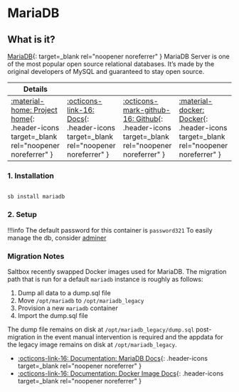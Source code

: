 # MariaDB

## What is it?

[MariaDB](https://mariadb.org/){: target=_blank rel="noopener noreferrer" } MariaDB Server is one of the most popular open source relational databases. It’s made by the original developers of MySQL and guaranteed to stay open source.

| Details     |             |             |             |
|-------------|-------------|-------------|-------------|
| [:material-home: Project home](https://mariadb.org/){: .header-icons target=_blank rel="noopener noreferrer" } | [:octicons-link-16: Docs](https://mariadb.org/documentation/#getting-started){: .header-icons target=_blank rel="noopener noreferrer" } | [:octicons-mark-github-16: Github](https://github.com/docker-library/official-images/blob/master/library/mariadb){: .header-icons target=_blank rel="noopener noreferrer" } | [:material-docker: Docker](https://hub.docker.com/_/mariadb){: .header-icons target=_blank rel="noopener noreferrer" }|

### 1. Installation

``` shell

sb install mariadb

```

### 2. Setup

!!!info
    The default password for this container is `password321`
    To easily manage the db, consider [adminer](/sandbox/apps/adminer.md)

### Migration Notes

Saltbox recently swapped Docker images used for MariaDB. The migration path that is run for a default `mariadb` instance is roughly as follows:

1. Dump all data to a dump.sql file
2. Move `/opt/mariadb` to `/opt/mariadb_legacy`
3. Provision a new `mariadb` container
4. Import the dump.sql file

The dump file remains on disk at `/opt/mariadb_legacy/dump.sql` post-migration in the event manual intervention is required and the appdata for the legacy image remains on disk at `/opt/mariadb_legacy`.

- [:octicons-link-16: Documentation: MariaDB Docs](https://mariadb.org/documentation/#getting-started){: .header-icons target=_blank rel="noopener noreferrer" }
- [:octicons-link-16: Documentation: Docker Image Docs](https://github.com/docker-library/docs/blob/master/mariadb/README.md){: .header-icons target=_blank rel="noopener noreferrer" }
